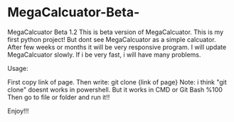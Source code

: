 # MegaCalcuator-Beta-
MegaCalcuator Beta 1.2
This is beta version of MegaCalcuator. This is my first python project!
But dont see MegaCalcuator as a simple calcuator. After few weeks or months it will be very responsive program.
I will update MegaCalcuator slowly. If i be very fast, i will have many problems.

Usage:

First copy link of page.
Then write:
git clone {link of page}   Note: i think "git clone" doesnt works in powershell. But it works in CMD or Git Bash %100
Then go to file or folder and run it!!

Enjoy!!!

